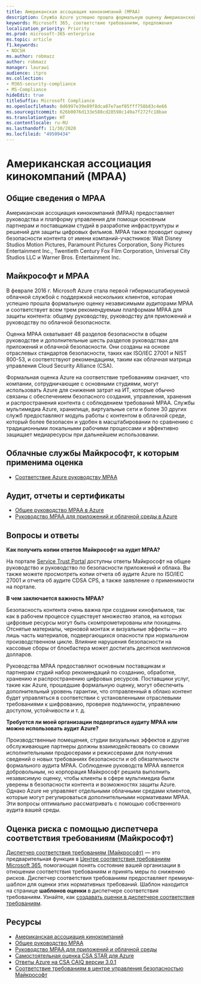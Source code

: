 ```yaml
---
title: Американская ассоциация кинокомпаний (MPAA)
description: Служба Azure успешно прошла формальную оценку Американской ассоциации кинокомпаний.
keywords: Microsoft 365, соответствие требованиям, предложения
localization_priority: Priority
ms.prod: microsoft-365-enterprise
ms.topic: article
f1.keywords:
- NOCSH
ms.author: robmazz
author: robmazz
manager: laurawi
audience: itpro
ms.collection:
- M365-security-compliance
- MS-Compliance
hideEdit: true
titleSuffix: Microsoft Compliance
ms.openlocfilehash: 0d6997e39e89f8dca07e7aef05fff758b83c4e66
ms.sourcegitcommit: 626b0076d133e588cd28598c149a7f272fc18bae
ms.translationtype: HT
ms.contentlocale: ru-RU
ms.lasthandoff: 11/30/2020
ms.locfileid: "49509434"
---
```

# <a name="motion-picture-association-of-america-mpaa"></a>Американская ассоциация кинокомпаний (MPAA)

## <a name="mpaa-overview"></a>Общие сведения о MPAA

Американская ассоциация кинокомпаний (MPAA) предоставляет руководства и платформу управления для помощи основным партнерам и поставщикам студий в разработке инфраструктуры и решений для защиты цифровых фильмов. MPAA также проводит оценку безопасности контента от имени компаний-участников: Walt Disney Studios Motion Pictures, Paramount Pictures Corporation, Sony Pictures Entertainment Inc., Twentieth Century Fox Film Corporation, Universal City Studios LLC и Warner Bros. Entertainment Inc.

## <a name="microsoft-and-mpaa"></a>Майкрософт и MPAA

В феврале 2016 г. Microsoft Azure стала первой гибермасштабируемой облачной службой с поддержкой нескольких клиентов, которая успешно прошла формальную оценку независимыми аудиторами MPAA и соответствует всем трем рекомендуемым платформам MPAA для защиты контента: общему руководству, руководству для приложений и руководству по облачной безопасности.

Оценка MPAA охватывает 48 разделов безопасности в общем руководстве и дополнительные шесть разделов руководствах для приложений и облачной безопасности. Они созданы на основе отраслевых стандартов безопасности, таких как ISO/IEC 27001 и NIST 800-53, и соответствуют рекомендациям, таким как облачная матрица управления Cloud Security Alliance (CSA).

Формальная оценка Azure на соответствие требованиям означает, что компании, сотрудничающие с основными студиями, могут использовать Azure для снижения затрат на ИТ, которые обычно связаны с обеспечением безопасного создания, управления, хранения и распространения контента с соблюдением требований MPAA. Службы мультимедиа Azure, хранилище, виртуальные сети и более 30 других служб предоставляют модуль работы с контентом в облачной среде, который более безопасен и удобен в масштабировании по сравнению с традиционными локальными рабочими процессами и эффективно защищает медиаресурсы при дальнейшем использовании.

## <a name="microsoft-in-scope-cloud-services"></a>Облачные службы Майкрософт, к которым применима оценка

- [Соответствие Azure руководству MPAA](https://aka.ms/AzureCompliance)

## <a name="audits-reports-and-certificates"></a>Аудит, отчеты и сертификаты

- [Общее руководство MPAA в Azure](https://aka.ms/AzureMPAACommonGuidelines)
- [Руководство MPAA для приложений и облачной среды в Azure](https://aka.ms/AzureMPAAApplicationandCloudSecurityGuidelines)

## <a name="frequently-asked-questions"></a>Вопросы и ответы

**Как получить копии ответов Майкрософт на аудит MPAA?**

На портале [Service Trust Portal](https://aka.ms/stphelp) доступны ответы Майкрософт на общее руководство и руководство по безопасности приложений и облака. Вы также можете просмотреть копии отчета об аудите Azure по ISO/IEC 27001 и отчета об аудите CDSA CPS, а также заявление о применимости на портале.

**В чем заключается важность MPAA?**

Безопасность контента очень важна при создании кинофильмов, так как в рабочем процессе существует множество этапов, на которых цифровые ресурсы могут быть скомпрометированы или похищены. Отснятые материалы, черновой монтаж и визуальные эффекты — это лишь часть материалов, подвергающихся опасности при нормальном производственном цикле. Влияние нарушения безопасности на кассовые сборы от блокбастера может достигать десятков миллионов долларов.

Руководства MPAA предоставляют основным поставщикам и партнерам студий набор рекомендаций по созданию, обработке, хранению и распространению цифровых ресурсов. Поставщики услуг, такие как Azure, прошедшие формальную оценку, могут обеспечить дополнительный уровень гарантии, что отправленный в облако контент будет управляться в соответствии с установленными отраслевыми требованиями к шифрованию, проверке подлинности, управлению доступом, устойчивости и т. д.

**Требуется ли моей организации подвергаться аудиту MPAA или можно использовать аудит Azure?**

Производственные помещения, студии визуальных эффектов и другие обслуживающие партнеры должны взаимодействовать со своими исполнительными продюсерами и режиссерами для получения сведений о новых требованиях безопасности и об обязательности формального аудита MPAA. Соблюдение руководств MPAA является добровольным, но корпорация Майкрософт решила выполнить независимую оценку, чтобы клиенты в сфере мультимедиа были уверены в безопасности контента и возможностях защиты Azure. Однако Azure не управляет отдельными облачными средами клиентов, которые могут регулироваться дополнительными нормативами MPAA. Эти вопросы оптимально рассматривать с помощью собственного аудита вашей среды.

## <a name="use-microsoft-compliance-manager-to-assess-your-risk"></a>Оценка риска с помощью диспетчера соответствия требованиям (Майкрософт)

[Диспетчер соответствия требованиям (Майкрософт)](https://docs.microsoft.com/microsoft-365/compliance/compliance-manager) — это предварительная функция в [Центре соответствия требованиям Microsoft 365](https://docs.microsoft.com/microsoft-365/compliance/microsoft-365-compliance-center), помогающая понять состояние вашей организации в отношении соответствия требованиям и принять меры по снижению рисков. Диспетчер соответствия требованиям предоставляет премиум-шаблон для оценки этих нормативных требований. Шаблон находится на странице **шаблонов оценки** в диспетчере соответствия требованиям. Узнайте, как [создавать оценки в диспетчере соответствия требованиям](https://docs.microsoft.com/microsoft-365/compliance/compliance-manager-assessments).

## <a name="resources"></a>Ресурсы

- [Американская ассоциация кинокомпаний](https://www.mpaa.org/)
- [Общее руководство MPAA](https://www.mpaa.org/wp-content/uploads/2015/11/MPAA-Best-Practices-Common-Guidelines_V3_0_2015_04_02_FINAL-r7.pdf)
- [Руководство MPAA для приложений и облачной среды](https://www.mpaa.org/wp-content/uploads/2015/12/MPAA-Best-Practices-App-and-Cloud_V1-0-20150507-RELEASE-CANDIDATE-6.docx)
- [Самостоятельная оценка CSA STAR для Azure](https://www.microsoft.com/TrustCenter/Compliance/CSA-self-assessment)
- [Ответы Azure на CSA CAIQ версии 3.0.1](https://gallery.technet.microsoft.com/Azure-Responses-to-CSA-46034a11)
- [Соответствие требованиям в центре управления безопасностью Майкрософт](https://www.microsoft.com/trust-center/compliance/compliance-overview)
